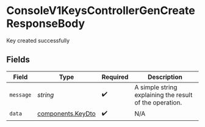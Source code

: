# ConsoleV1KeysControllerGenCreateResponseBody

Key created successfully


## Fields

| Field                                                   | Type                                                    | Required                                                | Description                                             |
| ------------------------------------------------------- | ------------------------------------------------------- | ------------------------------------------------------- | ------------------------------------------------------- |
| `message`                                               | *string*                                                | :heavy_check_mark:                                      | A simple string explaining the result of the operation. |
| `data`                                                  | [components.KeyDto](../../models/components/keydto.md)  | :heavy_check_mark:                                      | N/A                                                     |